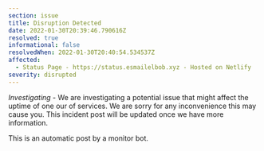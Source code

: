 ```yaml
---
section: issue
title: Disruption Detected
date: 2022-01-30T20:39:46.790616Z
resolved: true
informational: false
resolvedWhen: 2022-01-30T20:40:54.534537Z
affected:
  - Status Page - https://status.esmailelbob.xyz - Hosted on Netlify
severity: disrupted
---
```

*Investigating* - We are investigating a potential issue that might affect the uptime of one our of services. We are sorry for any inconvenience this may cause you. This incident post will be updated once we have more information.

This is an automatic post by a monitor bot.
        